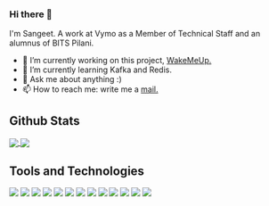 ### Hi there 👋

I'm Sangeet. A work at Vymo as a Member of Technical Staff and an alumnus of BITS Pilani.

  - 🔭 I’m currently working on this project, <a href="https://github.com/sangeetds/WakeMeUp">WakeMeUp.</a>
- 🌱 I’m currently learning Kafka and Redis.
- 💬 Ask me about anything :)
- 📫 How to reach me: write me a <a href="mailto:sangeet@saket.me"> mail.</a>

## Github Stats
<a href="https://github.com/anuraghazra/convoychat">
  <img align="center" src="https://github-readme-stats.vercel.app/api/top-langs/?username=sangeetds&layout=compact" />
</a>
<a href="https://github.com/anuraghazra/github-readme-stats">
  <img align="center" src="https://github-readme-stats.vercel.app/api?username=sangeetds&count_private=true&show_icons=true" />
</a>

## Tools and Technologies 
![](https://img.shields.io/badge/Code-Kotlin-informational?style=flat&logo=Kotlin&logoColor=white&color=2bbc8a)
![](https://img.shields.io/badge/Code-Java-informational?style=flat&logo=Java&logoColor=white&color=2bbc8a)
![](https://img.shields.io/badge/Code-JavaScript-informational?style=flat&logo=javascript&logoColor=white&color=2bbc8a)
![](https://img.shields.io/badge/Framework-Spring-informational?style=flat&logo=spring&logoColor=white&color=2bbc8a)
![](https://img.shields.io/badge/Framework-Jersey-informational?style=flat&logo=eclipse&logoColor=white&color=2bbc8a)
![](https://img.shields.io/badge/Framework-React-informational?style=flat&logo=react&logoColor=white&color=2bbc8a)
![](https://img.shields.io/badge/Tools-Gradle-informational?style=flat&logo=gradle&logoColor=white&color=2bbc8a)
![](https://img.shields.io/badge/Tools-Maven-informational?style=flat&logo=apache&logoColor=white&color=2bbc8a)
![](https://img.shields.io/badge/Tools-PostgreSQL-informational?style=flat&logo=postgresql&logoColor=white&color=2bbc8a)
![](https://img.shields.io/badge/Tools-GraphQL-informational?style=flat&logo=graphql&logoColor=white&color=2bbc8a)
![](https://img.shields.io/badge/Tools-Mysql-informational?style=flat&logo=Mysql&logoColor=white&color=2bbc8a)
![](https://img.shields.io/badge/Tools-MongoDB-informational?style=flat&logo=MongoDB&logoColor=white&color=2bbc8a)
![](https://img.shields.io/badge/Editor-IntelliJ_IDEA-informational?style=flat&logo=intellij-idea&logoColor=white&color=2bbc8a)

<!--
**sangeetds/sangeetds** is a ✨ _special_ ✨ repository because its `README.md` (this file) appears on your GitHub profile.

Here are some ideas to get you started:
-->

